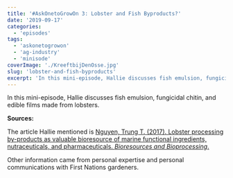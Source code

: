 ```yaml
---
title: '#AskOnetoGrowOn 3: Lobster and Fish Byproducts?'
date: '2019-09-17'
categories:
  - 'episodes'
tags:
  - 'askonetogrowon'
  - 'ag-industry'
  - 'minisode'
coverImage: './KreeftbijDenOsse.jpg'
slug: 'lobster-and-fish-byproducts'
excerpt: 'In this mini-episode, Hallie discusses fish emulsion, fungicidal chitin, and edible films made from lobsters.'
---
```


In this mini-episode, Hallie discusses fish emulsion, fungicidal chitin, and edible films made from lobsters.

**Sources:**

The article Hallie mentioned is [Nguyen, Trung T. (2017). Lobster processing by-products as valuable bioresource of marine functional ingredients, nutraceuticals, and pharmaceuticals. _Bioresources and Bioprocessing_.](https://link.springer.com/article/10.1186/s40643-017-0157-5)

Other information came from personal expertise and personal communications with First Nations gardeners.
